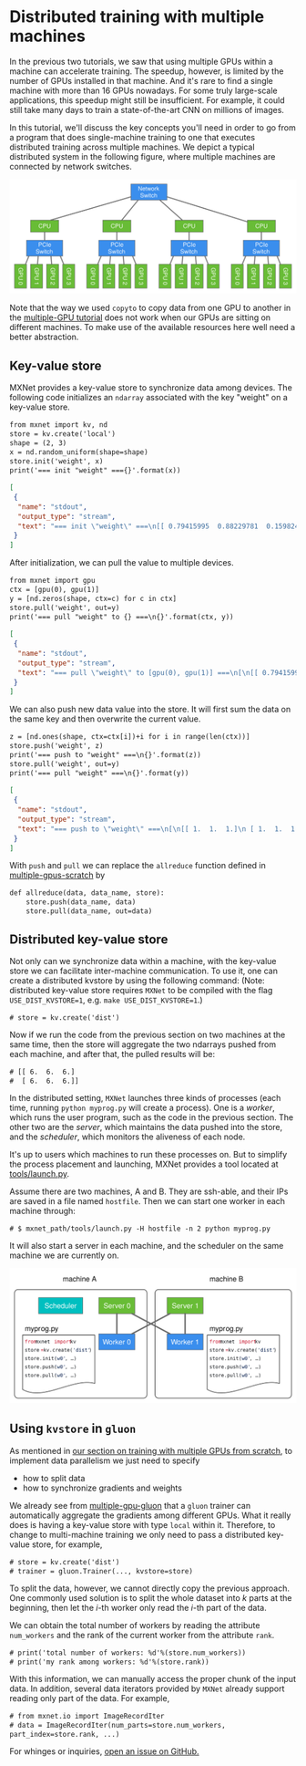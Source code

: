# Distributed training with multiple machines

In the previous two tutorials, we saw 
that using multiple GPUs within a machine 
can accelerate training. 
The speedup, however, is limited 
by the number of GPUs installed in that machine.
And it's rare to find a single machine with more than 16 GPUs nowadays. 
For some truly large-scale applications, 
this speedup might still be insufficient.
For example, it could still take many days 
to train a state-of-the-art CNN on millions of images.

In this tutorial, we'll discuss the key concepts you'll need 
in order to go from a program that does single-machine training
to one that executes distributed training across multiple machines. 
We depict a typical distributed system in the following figure, where
multiple machines are connected by network switches.

![](../img/multi-machines.svg)

Note that the way we used `copyto` to copy data from one GPU to another in the [multiple-GPU tutorial](../multiple-gpus-scratch.ipynb) does not work when our GPUs are sitting on different machines. To make use of the available resources here well need a better abstraction.

## Key-value store

MXNet provides a key-value store to synchronize data among devices. The following code initializes an `ndarray` associated with the key "weight" on a key-value store.

```{.python .input  n=1}
from mxnet import kv, nd
store = kv.create('local')
shape = (2, 3)
x = nd.random_uniform(shape=shape)
store.init('weight', x) 
print('=== init "weight" ==={}'.format(x))
```

```{.json .output n=1}
[
 {
  "name": "stdout",
  "output_type": "stream",
  "text": "=== init \"weight\" ===\n[[ 0.79415995  0.88229781  0.15982462]\n [ 0.93108964  0.39078727  0.85333389]]\n<NDArray 2x3 @cpu(0)>\n"
 }
]
```

After initialization, we can pull the value to multiple devices.

```{.python .input  n=2}
from mxnet import gpu
ctx = [gpu(0), gpu(1)]
y = [nd.zeros(shape, ctx=c) for c in ctx]
store.pull('weight', out=y)
print('=== pull "weight" to {} ===\n{}'.format(ctx, y))
```

```{.json .output n=2}
[
 {
  "name": "stdout",
  "output_type": "stream",
  "text": "=== pull \"weight\" to [gpu(0), gpu(1)] ===\n[\n[[ 0.79415995  0.88229781  0.15982462]\n [ 0.93108964  0.39078727  0.85333389]]\n<NDArray 2x3 @gpu(0)>, \n[[ 0.79415995  0.88229781  0.15982462]\n [ 0.93108964  0.39078727  0.85333389]]\n<NDArray 2x3 @gpu(1)>]\n"
 }
]
```

We can also push new data value into the store. It will first sum the data on the same key and then overwrite the current value.

```{.python .input  n=3}
z = [nd.ones(shape, ctx=ctx[i])+i for i in range(len(ctx))]
store.push('weight', z)
print('=== push to "weight" ===\n{}'.format(z))
store.pull('weight', out=y)
print('=== pull "weight" ===\n{}'.format(y))
```

```{.json .output n=3}
[
 {
  "name": "stdout",
  "output_type": "stream",
  "text": "=== push to \"weight\" ===\n[\n[[ 1.  1.  1.]\n [ 1.  1.  1.]]\n<NDArray 2x3 @gpu(0)>, \n[[ 2.  2.  2.]\n [ 2.  2.  2.]]\n<NDArray 2x3 @gpu(1)>]\n=== pull \"weight\" ===\n[\n[[ 3.  3.  3.]\n [ 3.  3.  3.]]\n<NDArray 2x3 @gpu(0)>, \n[[ 3.  3.  3.]\n [ 3.  3.  3.]]\n<NDArray 2x3 @gpu(1)>]\n"
 }
]
```

With `push` and `pull` we can replace the `allreduce` function defined in [multiple-gpus-scratch](P14-C02-multiple-gpus-scratch.ipynb) by

```{.python .input  n=4}
def allreduce(data, data_name, store):
    store.push(data_name, data)
    store.pull(data_name, out=data)
```

## Distributed key-value store

Not only can we synchronize data within a machine, with the key-value store we can facilitate inter-machine communication. To use it, one can create a distributed kvstore by using the following command: (Note: distributed key-value store requires `MXNet` to be compiled with the flag `USE_DIST_KVSTORE=1`, e.g. `make USE_DIST_KVSTORE=1`.)

```{.python .input  n=5}
# store = kv.create('dist')
```

Now if we run the code from the previous section on two machines at the same time, then the store will aggregate the two ndarrays pushed from each machine, and after that, the pulled results will be:

```{.python .input  n=6}
# [[ 6.  6.  6.]
#  [ 6.  6.  6.]]
```

In the distributed setting, `MXNet` launches three kinds of processes (each time, running `python myprog.py` will create a process). One is a *worker*, which runs the user program, such as the code in the previous section. The other two are the *server*, which maintains the data pushed into the store, and the *scheduler*, which monitors the aliveness of each node.

It's up to users which machines to run these processes on. But to simplify the process placement and launching, MXNet provides a tool located at [tools/launch.py](https://github.com/dmlc/mxnet/blob/master/tools/launch.py). 

Assume there are two machines, A and B. They are ssh-able, and their IPs are saved in a file named `hostfile`. Then we can start one worker in each machine through:

```{.python .input  n=7}
# $ mxnet_path/tools/launch.py -H hostfile -n 2 python myprog.py
```

It will also start a server in each machine, and the scheduler on the same machine we are currently on.

![](img/dist_kv.svg)

## Using `kvstore` in `gluon`

As mentioned in [our section on training with multiple GPUs from scratch](multiple-gpus-scratch.ipynb#data-parallelism), to implement data parallelism we just need to specify 

- how to split data
- how to synchronize gradients and weights

We already see from [multiple-gpu-gluon](P14-C03-multiple-gpus-gluon.ipynb#put-all-things-together) that a `gluon` trainer can automatically aggregate the gradients among different GPUs. What it really does is having a key-value store with type `local` within it. Therefore, to change to multi-machine training we only need to pass a distributed key-value store, for example,

```{.python .input  n=8}
# store = kv.create('dist')
# trainer = gluon.Trainer(..., kvstore=store)
```

To split the data, however, we cannot directly copy the previous approach. One commonly used solution is to split the whole dataset into *k* parts at the beginning, then let the *i*-th worker only read the *i*-th part of the data.

We can obtain the total number of workers by reading the attribute `num_workers` and the rank of the current worker from the attribute `rank`.

```{.python .input  n=9}
# print('total number of workers: %d'%(store.num_workers))
# print('my rank among workers: %d'%(store.rank))
```

With this information, we can manually access the proper chunk of the input data. In addition, several data iterators provided by `MXNet` already support reading only part of the data. For example,

```{.python .input  n=10}
# from mxnet.io import ImageRecordIter
# data = ImageRecordIter(num_parts=store.num_workers, part_index=store.rank, ...)
```

For whinges or inquiries, [open an issue on  GitHub.](https://github.com/zackchase/mxnet-the-straight-dope)
